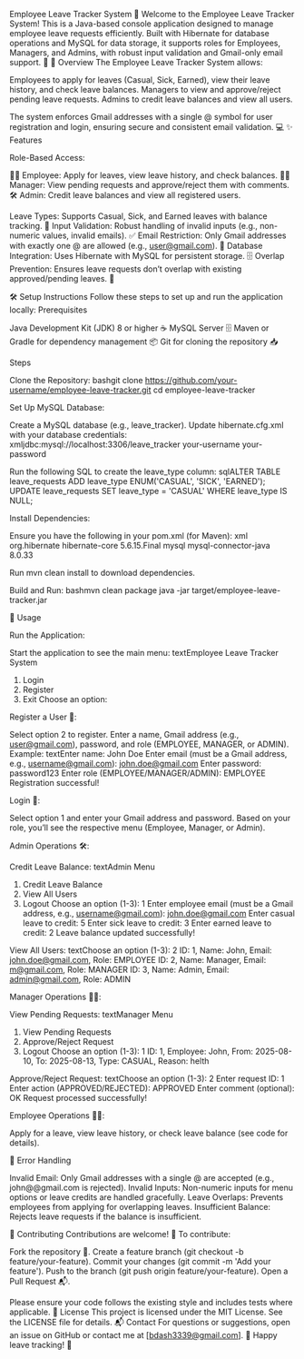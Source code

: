 Employee Leave Tracker System 🚀
Welcome to the Employee Leave Tracker System! This is a Java-based console application designed to manage employee leave requests efficiently. Built with Hibernate for database operations and MySQL for data storage, it supports roles for Employees, Managers, and Admins, with robust input validation and Gmail-only email support. 🌟
📖 Overview
The Employee Leave Tracker System allows:

Employees to apply for leaves (Casual, Sick, Earned), view their leave history, and check leave balances.
Managers to view and approve/reject pending leave requests.
Admins to credit leave balances and view all users.

The system enforces Gmail addresses with a single @ symbol for user registration and login, ensuring secure and consistent email validation. 💻
✨ Features

Role-Based Access:

🧑‍💼 Employee: Apply for leaves, view leave history, and check balances.
👨‍💼 Manager: View pending requests and approve/reject them with comments.
🛠️ Admin: Credit leave balances and view all registered users.


Leave Types: Supports Casual, Sick, and Earned leaves with balance tracking. 📅
Input Validation: Robust handling of invalid inputs (e.g., non-numeric values, invalid emails). ✅
Email Restriction: Only Gmail addresses with exactly one @ are allowed (e.g., user@gmail.com). 📧
Database Integration: Uses Hibernate with MySQL for persistent storage. 🗄️
Overlap Prevention: Ensures leave requests don’t overlap with existing approved/pending leaves. 🚫

🛠️ Setup Instructions
Follow these steps to set up and run the application locally:
Prerequisites

Java Development Kit (JDK) 8 or higher ☕
MySQL Server 🗄️
Maven or Gradle for dependency management 📦
Git for cloning the repository 📥

Steps

Clone the Repository:
bashgit clone https://github.com/your-username/employee-leave-tracker.git
cd employee-leave-tracker

Set Up MySQL Database:

Create a MySQL database (e.g., leave_tracker).
Update hibernate.cfg.xml with your database credentials:
xml<property name="hibernate.connection.url">jdbc:mysql://localhost:3306/leave_tracker</property>
<property name="hibernate.connection.username">your-username</property>
<property name="hibernate.connection.password">your-password</property>

Run the following SQL to create the leave_type column:
sqlALTER TABLE leave_requests ADD leave_type ENUM('CASUAL', 'SICK', 'EARNED');
UPDATE leave_requests SET leave_type = 'CASUAL' WHERE leave_type IS NULL;



Install Dependencies:

Ensure you have the following in your pom.xml (for Maven):
xml<dependencies>
    <dependency>
        <groupId>org.hibernate</groupId>
        <artifactId>hibernate-core</artifactId>
        <version>5.6.15.Final</version>
    </dependency>
    <dependency>
        <groupId>mysql</groupId>
        <artifactId>mysql-connector-java</artifactId>
        <version>8.0.33</version>
    </dependency>
</dependencies>

Run mvn clean install to download dependencies.


Build and Run:
bashmvn clean package
java -jar target/employee-leave-tracker.jar


🚀 Usage

Run the Application:

Start the application to see the main menu:
textEmployee Leave Tracker System
1. Login
2. Register
3. Exit
Choose an option:



Register a User 📝:

Select option 2 to register.
Enter a name, Gmail address (e.g., user@gmail.com), password, and role (EMPLOYEE, MANAGER, or ADMIN).
Example:
textEnter name: John Doe
Enter email (must be a Gmail address, e.g., username@gmail.com): john.doe@gmail.com
Enter password: password123
Enter role (EMPLOYEE/MANAGER/ADMIN): EMPLOYEE
Registration successful!



Login 🔐:

Select option 1 and enter your Gmail address and password.
Based on your role, you’ll see the respective menu (Employee, Manager, or Admin).


Admin Operations 🛠️:

Credit Leave Balance:
textAdmin Menu
1. Credit Leave Balance
2. View All Users
3. Logout
Choose an option (1-3): 1
Enter employee email (must be a Gmail address, e.g., username@gmail.com): john.doe@gmail.com
Enter casual leave to credit: 5
Enter sick leave to credit: 3
Enter earned leave to credit: 2
Leave balance updated successfully!

View All Users:
textChoose an option (1-3): 2
ID: 1, Name: John, Email: john.doe@gmail.com, Role: EMPLOYEE
ID: 2, Name: Manager, Email: m@gmail.com, Role: MANAGER
ID: 3, Name: Admin, Email: admin@gmail.com, Role: ADMIN



Manager Operations 👨‍💼:

View Pending Requests:
textManager Menu
1. View Pending Requests
2. Approve/Reject Request
3. Logout
Choose an option (1-3): 1
ID: 1, Employee: John, From: 2025-08-10, To: 2025-08-13, Type: CASUAL, Reason: helth

Approve/Reject Request:
textChoose an option (1-3): 2
Enter request ID: 1
Enter action (APPROVED/REJECTED): APPROVED
Enter comment (optional): OK
Request processed successfully!



Employee Operations 🧑‍💼:

Apply for a leave, view leave history, or check leave balance (see code for details).



🐞 Error Handling

Invalid Email: Only Gmail addresses with a single @ are accepted (e.g., john@@gmail.com is rejected).
Invalid Inputs: Non-numeric inputs for menu options or leave credits are handled gracefully.
Leave Overlaps: Prevents employees from applying for overlapping leaves.
Insufficient Balance: Rejects leave requests if the balance is insufficient.

🤝 Contributing
Contributions are welcome! 🙌 To contribute:

Fork the repository 🍴.
Create a feature branch (git checkout -b feature/your-feature).
Commit your changes (git commit -m 'Add your feature').
Push to the branch (git push origin feature/your-feature).
Open a Pull Request 📬.

Please ensure your code follows the existing style and includes tests where applicable.
📜 License
This project is licensed under the MIT License. See the LICENSE file for details.
📬 Contact
For questions or suggestions, open an issue on GitHub or contact me at [bdash3339@gmail.com]. 📧
Happy leave tracking! 🎉
